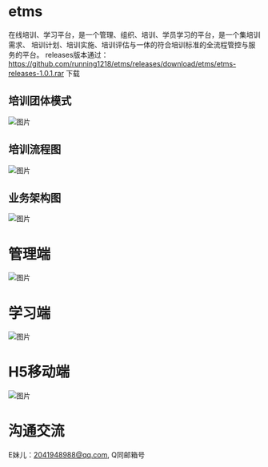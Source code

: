 # etms
在线培训、学习平台，是一个管理、组织、培训、学员学习的平台，是一个集培训需求、 培训计划、培训实施、培训评估与一体的符合培训标准的全流程管控与服务的平台。
releases版本通过：https://github.com/running1218/etms/releases/download/etms/etms-releases-1.0.1.rar 下载

  ## 培训团体模式
  ![图片](https://user-images.githubusercontent.com/121936622/233590429-b4a52668-dc01-464f-816b-eb0a8883ef6c.png)

  ## 培训流程图
  ![图片](https://user-images.githubusercontent.com/121936622/233590051-3d59bccc-7071-466b-96b9-00005d41c382.png)
  
  ## 业务架构图
  ![图片](https://user-images.githubusercontent.com/121936622/233591919-e2390a58-ebd2-4a59-8926-ee041f01cc40.png)

  
# 管理端
![图片](https://user-images.githubusercontent.com/121936622/233587337-3b921570-7d1d-4e3d-8e27-f78deaca33c0.png)

# 学习端
![图片](https://user-images.githubusercontent.com/121936622/233588577-db01d09a-60db-4153-a796-8adf5b1a90b1.png)

# H5移动端
![图片](https://user-images.githubusercontent.com/121936622/233589064-58c46c87-23ef-4c06-83dd-e4dd7b686ac8.png)

# 沟通交流
 E妹儿：2041948988@qq.com, Q同邮箱号
